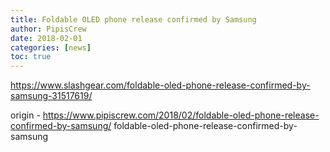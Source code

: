 ```yaml
---
title: Foldable OLED phone release confirmed by Samsung
author: PipisCrew
date: 2018-02-01
categories: [news]
toc: true
---
```


https://www.slashgear.com/foldable-oled-phone-release-confirmed-by-samsung-31517619/

origin - https://www.pipiscrew.com/2018/02/foldable-oled-phone-release-confirmed-by-samsung/ foldable-oled-phone-release-confirmed-by-samsung